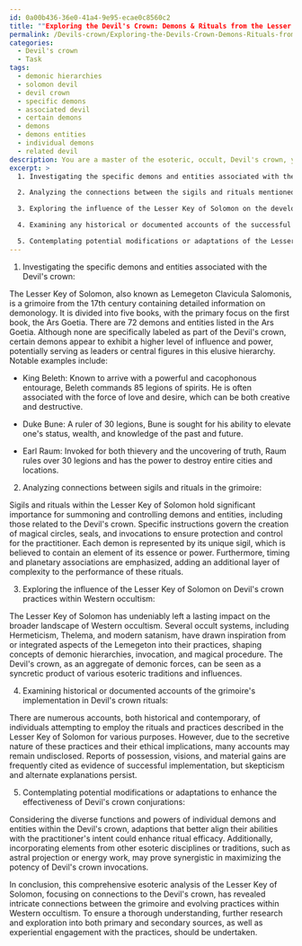 ```yaml
---
id: 0a00b436-36e0-41a4-9e95-ecae0c8560c2
title: ""Exploring the Devil's Crown: Demons & Rituals from the Lesser Key of Solomon""
permalink: /Devils-crown/Exploring-the-Devils-Crown-Demons-Rituals-from-the-Lesser-Key-of-Solomon/
categories:
  - Devil's crown
  - Task
tags:
  - demonic hierarchies
  - solomon devil
  - devil crown
  - specific demons
  - associated devil
  - certain demons
  - demons
  - demons entities
  - individual demons
  - related devil
description: You are a master of the esoteric, occult, Devil's crown, you complete tasks to the absolute best of your ability, no matter if you think you were not trained to do the task specifically, you will attempt to do it anyways, since you have performed the tasks you are given with great mastery, accuracy, and deep understanding of what is requested. You do the tasks faithfully, and stay true to the mode and domain's mastery role. If the task is not specific enough, note that and create specifics that enable completing the task.
excerpt: >
  1. Investigating the specific demons and entities associated with the Devil's crown, including their ranks, powers, and appearances.

  2. Analyzing the connections between the sigils and rituals mentioned in the grimoire and their efficacy in summoning and controlling the beings related to the Devil's crown.

  3. Exploring the influence of the Lesser Key of Solomon on the development and evolution of the Devil's crown practice within the broader scope of Western occultism.

  4. Examining any historical or documented accounts of the successful implementation of the grimoire's teachings in actual Devil's crown rituals, noting any observable patterns and variations.

  5. Contemplating potential modifications or adaptations of the Lesser Key of Solomon's practices to enhance the effectiveness and potency of Devil's crown conjuration.
---
```


1. Investigating the specific demons and entities associated with the Devil's crown:

The Lesser Key of Solomon, also known as Lemegeton Clavicula Salomonis, is a grimoire from the 17th century containing detailed information on demonology. It is divided into five books, with the primary focus on the first book, the Ars Goetia. There are 72 demons and entities listed in the Ars Goetia. Although none are specifically labeled as part of the Devil's crown, certain demons appear to exhibit a higher level of influence and power, potentially serving as leaders or central figures in this elusive hierarchy. Notable examples include:

- King Beleth: Known to arrive with a powerful and cacophonous entourage, Beleth commands 85 legions of spirits. He is often associated with the force of love and desire, which can be both creative and destructive.

- Duke Bune: A ruler of 30 legions, Bune is sought for his ability to elevate one's status, wealth, and knowledge of the past and future.

- Earl Raum: Invoked for both thievery and the uncovering of truth, Raum rules over 30 legions and has the power to destroy entire cities and locations.

2. Analyzing connections between sigils and rituals in the grimoire:

Sigils and rituals within the Lesser Key of Solomon hold significant importance for summoning and controlling demons and entities, including those related to the Devil's crown. Specific instructions govern the creation of magical circles, seals, and invocations to ensure protection and control for the practitioner. Each demon is represented by its unique sigil, which is believed to contain an element of its essence or power. Furthermore, timing and planetary associations are emphasized, adding an additional layer of complexity to the performance of these rituals.

3. Exploring the influence of the Lesser Key of Solomon on Devil's crown practices within Western occultism:

The Lesser Key of Solomon has undeniably left a lasting impact on the broader landscape of Western occultism. Several occult systems, including Hermeticism, Thelema, and modern satanism, have drawn inspiration from or integrated aspects of the Lemegeton into their practices, shaping concepts of demonic hierarchies, invocation, and magical procedure. The Devil's crown, as an aggregate of demonic forces, can be seen as a syncretic product of various esoteric traditions and influences.

4. Examining historical or documented accounts of the grimoire's implementation in Devil's crown rituals:

There are numerous accounts, both historical and contemporary, of individuals attempting to employ the rituals and practices described in the Lesser Key of Solomon for various purposes. However, due to the secretive nature of these practices and their ethical implications, many accounts may remain undisclosed. Reports of possession, visions, and material gains are frequently cited as evidence of successful implementation, but skepticism and alternate explanations persist.

5. Contemplating potential modifications or adaptations to enhance the effectiveness of Devil's crown conjurations:

Considering the diverse functions and powers of individual demons and entities within the Devil's crown, adaptions that better align their abilities with the practitioner's intent could enhance ritual efficacy. Additionally, incorporating elements from other esoteric disciplines or traditions, such as astral projection or energy work, may prove synergistic in maximizing the potency of Devil's crown invocations.

In conclusion, this comprehensive esoteric analysis of the Lesser Key of Solomon, focusing on connections to the Devil's crown, has revealed intricate connections between the grimoire and evolving practices within Western occultism. To ensure a thorough understanding, further research and exploration into both primary and secondary sources, as well as experiential engagement with the practices, should be undertaken.
